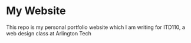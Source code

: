 # My Website



This repo is my personal portfolio website which I am writing for ITD110, a web design class at Arlington Tech
